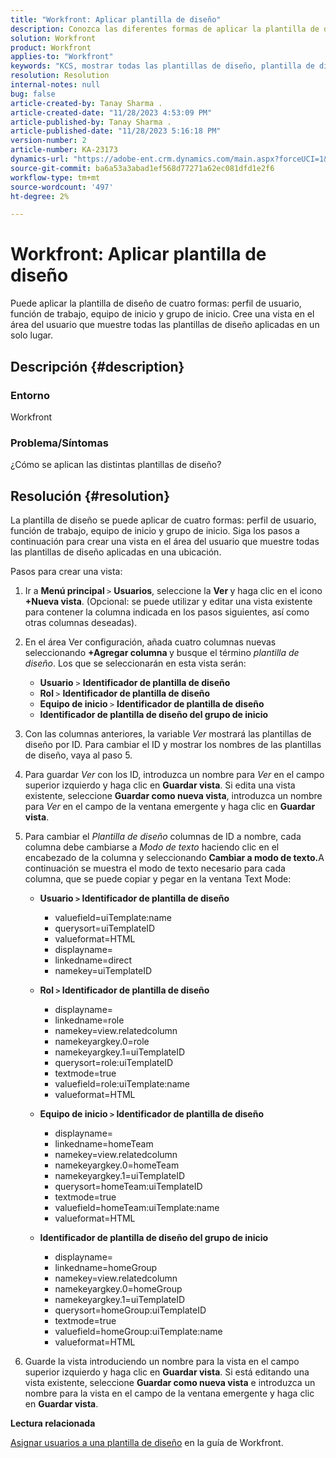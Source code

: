 ```yaml
---
title: "Workfront: Aplicar plantilla de diseño"
description: Conozca las diferentes formas de aplicar la plantilla de diseño.
solution: Workfront
product: Workfront
applies-to: "Workfront"
keywords: "KCS, mostrar todas las plantillas de diseño, plantilla de diseño, perfil de usuario, rol, equipo de inicio, grupo de inicio, Workfront"
resolution: Resolution
internal-notes: null
bug: false
article-created-by: Tanay Sharma .
article-created-date: "11/28/2023 4:53:09 PM"
article-published-by: Tanay Sharma .
article-published-date: "11/28/2023 5:16:18 PM"
version-number: 2
article-number: KA-23173
dynamics-url: "https://adobe-ent.crm.dynamics.com/main.aspx?forceUCI=1&pagetype=entityrecord&etn=knowledgearticle&id=be19a899-0e8e-ee11-8179-6045bd006704"
source-git-commit: ba6a53a3abad1ef568d77271a62ec081dfd1e2f6
workflow-type: tm+mt
source-wordcount: '497'
ht-degree: 2%

---
```


# Workfront: Aplicar plantilla de diseño


Puede aplicar la plantilla de diseño de cuatro formas: perfil de usuario, función de trabajo, equipo de inicio y grupo de inicio. Cree una vista en el área del usuario que muestre todas las plantillas de diseño aplicadas en un solo lugar.

## Descripción {#description}


### Entorno

Workfront



### Problema/Síntomas

¿Cómo se aplican las distintas plantillas de diseño?


## Resolución {#resolution}


La plantilla de diseño se puede aplicar de cuatro formas: perfil de usuario, función de trabajo, equipo de inicio y grupo de inicio. Siga los pasos a continuación para crear una vista en el área del usuario que muestre todas las plantillas de diseño aplicadas en una ubicación.

Pasos para crear una vista:

1. Ir a <b>Menú principal </b>`>`  <b>Usuarios</b>, seleccione la <b>Ver </b>y haga clic en el icono <b>+Nueva vista</b>. (Opcional: se puede utilizar y editar una vista existente para contener la columna indicada en los pasos siguientes, así como otras columnas deseadas).
2. En el área Ver configuración, añada cuatro columnas nuevas seleccionando <b>+Agregar columna </b>y busque el término *plantilla de diseño*. Los que se seleccionarán en esta vista serán:

   - <b>Usuario</b> `>`  <b>Identificador de plantilla de diseño</b>
   - <b>Rol </b>`>`  <b>Identificador de plantilla de diseño</b>
   - <b>Equipo de inicio </b>`>`  <b>Identificador de plantilla de diseño</b>
   - <b>Identificador de plantilla de diseño del grupo de inicio</b>
3. Con las columnas anteriores, la variable *Ver* mostrará las plantillas de diseño por ID. Para cambiar el ID y mostrar los nombres de las plantillas de diseño, vaya al paso 5.
4. Para guardar *Ver* con los ID, introduzca un nombre para *Ver* en el campo superior izquierdo y haga clic en <b>Guardar vista</b>. Si edita una vista existente, seleccione <b>Guardar como nueva vista</b>, introduzca un nombre para *Ver* en el campo de la ventana emergente y haga clic en <b>Guardar vista</b>.
5. Para cambiar el *Plantilla de diseño* columnas de ID a nombre, cada columna debe cambiarse a *Modo de texto* haciendo clic en el encabezado de la columna y seleccionando <b>Cambiar a modo de texto.</b>A continuación se muestra el modo de texto necesario para cada columna, que se puede copiar y pegar en la ventana Text Mode:
   - <b>Usuario `>`  Identificador de plantilla de diseño </b>
      - valuefield=uiTemplate:name
      - querysort=uiTemplateID
      - valueformat=HTML
      - displayname=
      - linkedname=direct
      - namekey=uiTemplateID


   - <b>Rol `>`  Identificador de plantilla de diseño </b>
      - displayname=
      - linkedname=role
      - namekey=view.relatedcolumn
      - namekeyargkey.0=role
      - namekeyargkey.1=uiTemplateID
      - querysort=role:uiTemplateID
      - textmode=true
      - valuefield=role:uiTemplate:name
      - valueformat=HTML


   - <b>Equipo de inicio `>`  Identificador de plantilla de diseño</b>
      - displayname=
      - linkedname=homeTeam
      - namekey=view.relatedcolumn
      - namekeyargkey.0=homeTeam
      - namekeyargkey.1=uiTemplateID
      - querysort=homeTeam:uiTemplateID
      - textmode=true
      - valuefield=homeTeam:uiTemplate:name
      - valueformat=HTML


   - <b>Identificador de plantilla de diseño del grupo de inicio </b>
      - displayname=
      - linkedname=homeGroup
      - namekey=view.relatedcolumn
      - namekeyargkey.0=homeGroup
      - namekeyargkey.1=uiTemplateID
      - querysort=homeGroup:uiTemplateID
      - textmode=true
      - valuefield=homeGroup:uiTemplate:name
      - valueformat=HTML
6. Guarde la vista introduciendo un nombre para la vista en el campo superior izquierdo y haga clic en <b>Guardar vista</b>. Si está editando una vista existente, seleccione <b>Guardar como nueva vista</b> e introduzca un nombre para la vista en el campo de la ventana emergente y haga clic en <b>Guardar vista</b>.


<b>Lectura relacionada</b>

[Asignar usuarios a una plantilla de diseño](https://experienceleague.adobe.com/docs/workfront/using/administration-and-setup/customize/layout-templates/assign-users-to-layout-template.html) en la guía de Workfront.
